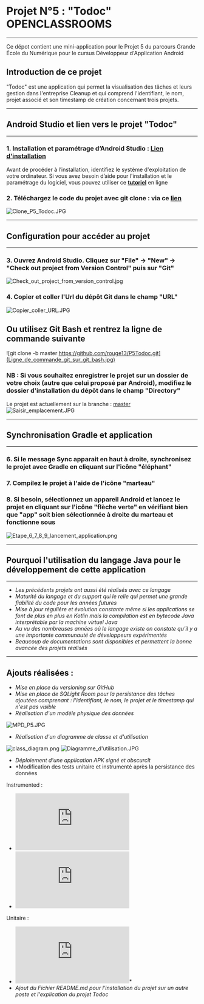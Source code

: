 # **Projet N°5 : "Todoc" OPENCLASSROOMS**_________________________________________________________________________________________________________________Ce dépot contient une mini-application pour le Projet 5 du parcours Grande École du Numérique pour le cursus Développeur d'Application Android## Introduction de ce projet"Todoc" est une application qui permet la visualisation des tâches et leurs gestion dans l'entreprise Cleanup et qui comprend l'identifiant, le nom, projet associé et son timestamp de création concernant trois projets._________________________________________________________________________________________________________________## Android Studio et lien vers le projet **"Todoc"**_________________________________________________________________________________________________________________### 1. Installation et paramétrage d’Android Studio :  **[Lien d'installation](https://developer.android.com/studio)**Avant de procéder à l’installation, identifiez le système d'exploitation de votre ordinateur. Si vous avez besoin d’aide pour l'installation et le paramétrage du logiciel, vous pouvez utiliser ce **[tutoriel](https://www.tutorialspoint.com/android/android_studio.htm)** en ligne### 2. Téléchargez le code du projet avec git clone : **via ce [lien](https://github.com/rouge13/P5Todoc/tree/master)**![Clone_P5_Todoc.JPG](Clone_P5_Todoc.JPG)_________________________________________________________________________________________________________________## Configuration pour accéder au projet_________________________________________________________________________________________________________________### 3. Ouvrez Android Studio. Cliquez sur "File" -> "New" -> "Check out project from Version Control" puis sur "Git"![Check_out_project_from_version_control.jpg](Check_out_project_from_version_control.jpg)### 4. Copier et coller l'Url du dépôt Git dans le champ "URL"![Copier_coller_URL.JPG](Copier_coller_URL.JPG)## Ou utilisez Git Bash et rentrez la ligne de commande suivante![git clone -b master https://github.com/rouge13/P5Todoc.git](Ligne_de_commande_git_sur_git_bash.jpg)###  NB : Si vous souhaitez enregistrer le projet sur un dossier de votre choix (autre que celui proposé par Android), modifiez le dossier d'installation du dépôt dans le champ "Directory"Le projet est actuellement sur la branche : [master](Branche_actuelle.jpg)![Saisir_emplacement.JPG](Saisir_emplacement.JPG)_________________________________________________________________________________________________________________## Synchronisation Gradle et application_________________________________________________________________________________________________________________### 6. Si le message Sync apparait en haut à droite, synchronisez le projet avec Gradle en cliquant sur l'icône "éléphant"### 7. Compilez le projet à l'aide de l'icône "marteau"### 8. Si besoin, sélectionnez un appareil Android et lancez le projet en cliquant sur l'icône "flèche verte" en vérifiant bien que "app" soit bien sélectionnée à droite du marteau et fonctionne sous ![Etape_6_7_8_9_lancement_application.png](Etape_6_7_8_9_lancement_application.png)_________________________________________________________________________________________________________________## Pourquoi l'utilisation du langage Java pour le développement de cette application_________________________________________________________________________________________________________________- *Les précédents projets ont aussi été réalisés avec ce langage*- *Maturité du langage et du support qui le relie qui permet une grande fiabilité du code pour les années futures*- *Mise à jour régulière et évolution constante même si les applications se font de plus en plus en Kotlin mais la compilation est en bytecode Java interprétable par la machine virtuel Java*- *Au vu des nombreuses années où le langage existe on constate qu'il y a une importante communauté de développeurs expérimentés*- *Beaucoup de documentations sont disponibles et permettent la bonne avancée des projets réalisés*_________________________________________________________________________________________________________________## Ajouts réalisées : - *Mise en place du versioning sur GitHub*- *Mise en place de SQLight Room pour la persistance des tâches ajoutées comprenant : l'identifiant, le nom, le projet et le timestamp qui n'est pas visible*- *Réalisation d'un modèle physique des données*![MPD_P5.JPG](MPD_P5.JPG)- *Réalisation d'un diagramme de classe et d'utilisation*![class_diagram.png](class_diagram.png)![Diagramme_d'utilisation.JPG](Diagramme_d'utilisation.JPG)- *Déploiement d'une application APK signé et obscurcît*- *Modification des tests unitaire et instrumenté après la persistance des donnéesInstrumented : - ![1er](https://github.com/rouge13/P5Todoc/blob/master/Test%20Results%20-%20MainActivityInstrumeForSorting.html)- ![2ème](https://github.com/rouge13/P5Todoc/blob/master/Test%20Results%20-%20TaskDaoTest.html)Unitaire :- ![Unit](https://github.com/rouge13/P5Todoc/blob/master/Test%20Results%20-%20TaskUnitTest.html)*- *Ajout du Fichier README.md pour l'installation du projet sur un autre poste et l'explication du projet Todoc*